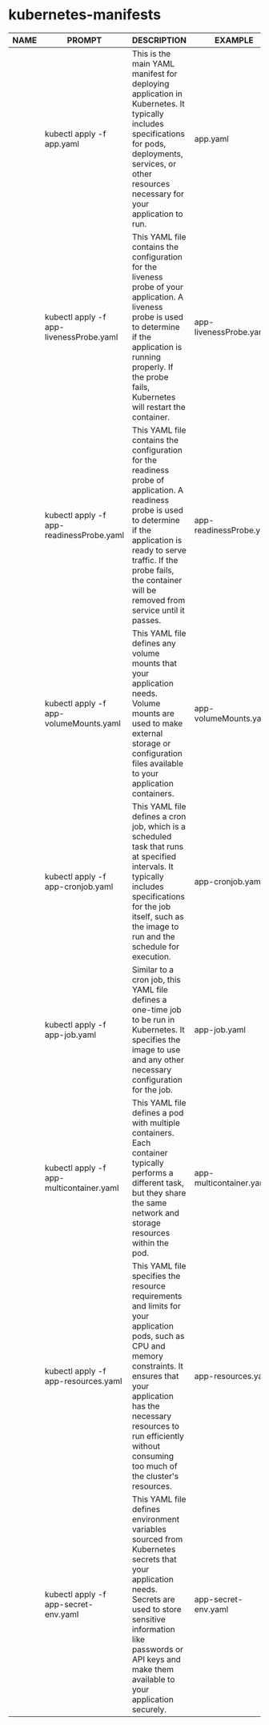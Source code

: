 # kubernetes-manifests
| NAME    |                PROMPT                  |           DESCRIPTION        | EXAMPLE  |
|---------|----------------------------------------|------------------------------|----------|
|         |kubectl apply -f app.yaml               |This is the main YAML manifest for deploying application in Kubernetes. It typically includes specifications for pods, deployments, services, or other resources necessary for your application to run.               |app.yaml  |
|         |kubectl apply -f app-livenessProbe.yaml |This YAML file contains the configuration for the liveness probe of your application. A liveness probe is used to determine if the application is running properly. If the probe fails, Kubernetes will restart the container.|app-livenessProbe.yaml |
|         |kubectl apply -f app-readinessProbe.yaml|This YAML file contains the configuration for the readiness probe of application. A readiness probe is used to determine if the application is ready to serve traffic. If the probe fails, the container will be removed from service until it passes.              |app-readinessProbe.yaml|
|         |kubectl apply -f app-volumeMounts.yaml  |This YAML file defines any volume mounts that your application needs. Volume mounts are used to make external storage or configuration files available to your application containers.              |app-volumeMounts.yaml  |
|         |kubectl apply -f app-cronjob.yaml       |This YAML file defines a cron job, which is a scheduled task that runs at specified intervals. It typically includes specifications for the job itself, such as the image to run and the schedule for execution.              |app-cronjob.yaml       |
|         |kubectl apply -f app-job.yaml           |Similar to a cron job, this YAML file defines a one-time job to be run in Kubernetes. It specifies the image to use and any other necessary configuration for the job.              |app-job.yaml           |
|         |kubectl apply -f app-multicontainer.yaml|This YAML file defines a pod with multiple containers. Each container typically performs a different task, but they share the same network and storage resources within the pod.              |app-multicontainer.yaml|
|         |kubectl apply -f app-resources.yaml     |This YAML file specifies the resource requirements and limits for your application pods, such as CPU and memory constraints. It ensures that your application has the necessary resources to run efficiently without consuming too much of the cluster's resources.              |app-resources.yaml     |
|         |kubectl apply -f app-secret-env.yaml    |This YAML file defines environment variables sourced from Kubernetes secrets that your application needs. Secrets are used to store sensitive information like passwords or API keys and make them available to your application securely.              |app-secret-env.yaml    |


